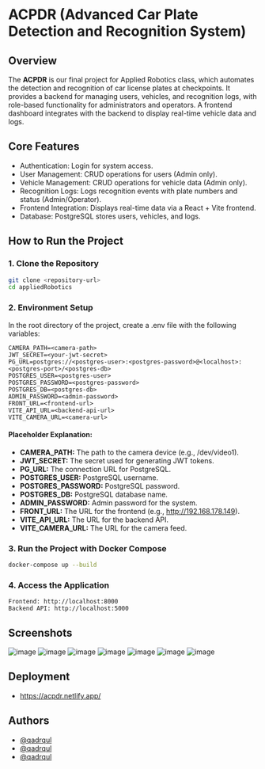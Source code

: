 # ACPDR (Advanced Car Plate Detection and Recognition System)

## Overview

The **ACPDR** is our final project for Applied Robotics class, which automates the detection and recognition of car license plates at checkpoints. It provides a backend for managing users, vehicles, and recognition logs, with role-based functionality for administrators and operators. A frontend dashboard integrates with the backend to display real-time vehicle data and logs.

## Core Features
 - Authentication: Login for system access.
 - User Management: CRUD operations for users (Admin only).
 - Vehicle Management: CRUD operations for vehicle data (Admin only).
 - Recognition Logs: Logs recognition events with plate numbers and status (Admin/Operator).
 - Frontend Integration: Displays real-time data via a React + Vite frontend.
 - Database: PostgreSQL stores users, vehicles, and logs.

## How to Run the Project

### 1. Clone the Repository

```bash
git clone <repository-url>
cd appliedRobotics
```
### 2. Environment Setup
In the root directory of the project, create a .env file with the following variables:

```.dotenv
CAMERA_PATH=<camera-path>
JWT_SECRET=<your-jwt-secret>
PG_URL=postgres://<postgres-user>:<postgres-password>@<localhost>:<postgres-port>/<postgres-db>
POSTGRES_USER=<postgres-user>
POSTGRES_PASSWORD=<postgres-password>
POSTGRES_DB=<postgres-db>
ADMIN_PASSWORD=<admin-password>
FRONT_URL=<frontend-url>
VITE_API_URL=<backend-api-url>
VITE_CAMERA_URL=<camera-url>
```

#### Placeholder Explanation:
- **CAMERA_PATH:** The path to the camera device (e.g., /dev/video1).
- **JWT_SECRET:** The secret used for generating JWT tokens.
- **PG_URL:** The connection URL for PostgreSQL.
- **POSTGRES_USER:** PostgreSQL username.
- **POSTGRES_PASSWORD:** PostgreSQL password.
- **POSTGRES_DB:** PostgreSQL database name.
- **ADMIN_PASSWORD:** Admin password for the system.
- **FRONT_URL:** The URL for the frontend (e.g., http://192.168.178.149).
- **VITE_API_URL:** The URL for the backend API.
- **VITE_CAMERA_URL:** The URL for the camera feed.

### 3. Run the Project with Docker Compose
```bash
docker-compose up --build
```

### 4. Access the Application
```
Frontend: http://localhost:8000
Backend API: http://localhost:5000
```

## Screenshots
![image](https://github.com/user-attachments/assets/f7f6c9cc-183e-488d-a0ac-2c97e33d9c31)
![image](https://github.com/user-attachments/assets/43475c7c-e994-4b3f-9b0e-9e2091f3a052)
![image](https://github.com/user-attachments/assets/0d344fb4-cd15-412d-bb7a-aceaebbce6c5)
![image](https://github.com/user-attachments/assets/5a6d4ba2-5fb0-4bdd-b556-71303d200c2a)
![image](https://github.com/user-attachments/assets/2ad3438f-c8c0-44bf-a721-dda6c57c564c)
![image](https://github.com/user-attachments/assets/7aab5659-7802-44ed-9e59-6df6ee81061c)
![image](https://github.com/user-attachments/assets/e9199782-01ec-4d70-8999-6e65b920987a)

## Deployment
- https://acpdr.netlify.app/


## Authors
- [@qadrqul](https://github.com/qadrqul)
- [@qadrqul](https://github.com/qadrqul)
- [@qadrqul](https://github.com/qadrqul)

